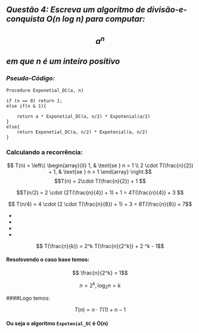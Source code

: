 ## _Questão 4: Escreva um algoritmo de divisão-e-conquista O(n log n) para computar:_
## $$a^n$$ 
## _em que n é um inteiro positivo_


### _Pseudo-Código:_
``` 
Procedure Exponetial_DC(a, n)

if (n == 0) return 1;
else if(n & 1){

    return a * Exponetial_DC(a, n/2) * Expotenial(a/2)
}
else{
    return Exponetial_DC(a, n/2) * Expotenial(a, n/2)
}

```
### Calculando a recorrência:


$$ T(n) = \left\{ 
\begin{array}{ll} 
1, & \text{se } n = 1 \\ 
2 \cdot T(\frac{n}{2}) +  1, & \text{se } n > 1 
\end{array} 
\right.$$
$$T(n) = 2\cdot T(\frac{n}{2}) + 1 $$

$$T(n/2) = 2 \cdot (2T(\frac{n}{4}) + 1) + 1 =  4T(\frac{n}{4}) + 3 $$

$$ T(n/4) = 4 \cdot (2 \cdot T(\frac{n}{8}) + 1) + 3 = 8T(\frac{n}{8}) + 7$$

* 
* 
* 
* 
$$ T(\frac{n}{k}) = 2^k T(\frac{n}{2^k}) + 2 ^k - 1$$

#### Resolsvendo o caso base temos:

$$ \frac{n}{2^k} = 1$$

$$ n = 2 ^ k, \log_2 n = k$$

####Logo temos:

$$T(n) = n \cdot T(1) + n - 1$$

#### Ou seja o algoritmo ```Expotenial_DC``` é O(n)

